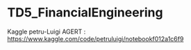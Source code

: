 # TD5_FinancialEngineering
Kaggle petru-Luigi AGERT : https://www.kaggle.com/code/petruluigi/notebookf012a1c6f9

